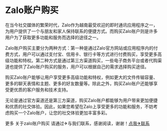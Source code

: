 # Zalo账户购买

在当今社交媒体的繁荣时代，Zalo作为越南最受欢迎的即时通讯应用程序之一，为用户提供了一个与朋友和家人保持联系的便捷方式。而购买Zalo账户则是许多用户为了获取更多功能和服务而选择的途径之一。

Zalo账户购买主要分为两种方式：第一种是通过Zalo官方网站或应用程序内的付费方式，用户可以通过支付宝、信用卡、银行卡等方式进行付费购买，享受更多高级功能和特权。第二种方式是通过第三方渠道购买，一些电子商务平台或者代购渠道也提供了Zalo账户购买的服务，用户可以根据自己的需求选择购买途径。

购买Zalo账户能够让用户享受更多高级功能和特权，例如更大的文件传输容量、更多的聊天表情和主题、更多的好友数量等。除此之外，购买Zalo账户还能够享受更优质的客户服务和技术支持。

无论是通过官方渠道还是第三方渠道，购买Zalo账户都能够为用户带来更加便捷和优质的社交体验。因此，如果您希望在Zalo上享受更多的功能和服务，不妨考虑购买一个Zalo账户，让您的社交体验更加丰富多彩。

更多 关于zalo账户购买 请通过✈与我们联系，感谢阅读，谢谢！[点我✈联系](https://abc.k02.cc)